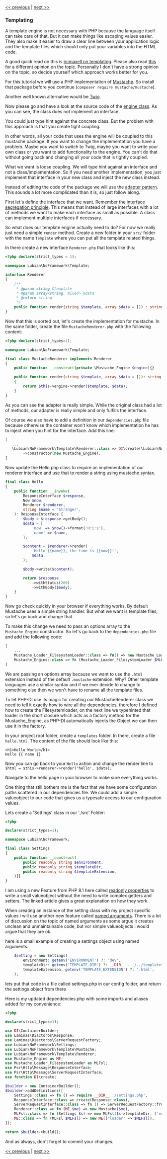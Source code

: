 [<< previous](10-invoker.md) | [next >>](12-configuration.md)

### Templating

A template engine is not necessary with PHP because the language itself can take care of that. But it can make things
like escaping values easier. They also make it easier to draw a clear line between your application logic and the
template files which should only put your variables into the HTML code.

A good quick read on this is [ircmaxell on templating](http://blog.ircmaxell.com/2012/12/on-templating.html). Please
also read [this](http://chadminick.com/articles/simple-php-template-engine.html) for a different opinion on the topic.
Personally I don't have a strong opinion on the topic, so decide yourself which approach works better for you.

For this tutorial we will use a PHP implementation of [Mustache](https://github.com/bobthecow/mustache.php). So install
that package before you continue (`composer require mustache/mustache`).

Another well known alternative would be [Twig](http://twig.sensiolabs.org/).

Now please go and have a look at the source code of the
[engine class](https://github.com/bobthecow/mustache.php/blob/master/src/Mustache/Engine.php). As you can see, the class
does not implement an interface.

You could just type hint against the concrete class. But the problem with this approach is that you create tight
coupling.

In other words, all your code that uses the engine will be coupled to this mustache package. If you want to change the
implementation you have a problem. Maybe you want to switch to Twig, maybe you want to write your own class or you want
to add functionality to the engine. You can't do that without going back and changing all your code that is tightly
coupled.

What we want is loose coupling. We will type hint against an interface and not a class/implementation. So if you need
another implementation, you just implement that interface in your new class and inject the new class instead. 

Instead of editing the code of the package we will use the [adapter pattern](http://en.wikipedia.org/wiki/Adapter_pattern).
This sounds a lot more complicated than it is, so just follow along.

First let's define the interface that we want. Remember the [interface segregation principle](http://en.wikipedia.org/wiki/Interface_segregation_principle). 
This means that instead of large interfaces with a lot of methods we want to make each interface as small as possible.
A class can implement multiple interfaces if necessary.

So what does our template engine actually need to do? For now we really just need a simple `render` method. Create a 
new folder in your `src/` folder with the name `Template` where you can put all the template related things.

In there create a new interface `Renderer.php` that looks like this:

```php
<?php declare(strict_types = 1);

namespace Lubian\NoFramework\Template;

interface Renderer
{
    /**
     * @param string $template
     * @param array<string, mixed> $data
     * @return string
     */
    public function render(string $template, array $data = []) : string;
}
```

Now that this is sorted out, let's create the implementation for mustache. In the same folder, create the file
`MustacheRenderer.php` with the following content:

```php
<?php declare(strict_types=1);

namespace Lubian\NoFramework\Template;

final class MustacheRenderer implements Renderer
{
    public function __construct(private \Mustache_Engine $engine){}

    public function render(string $template, array $data = []): string
    {
        return $this->engine->render($template, $data);
    }
}
```

As you can see the adapter is really simple. While the original class had a lot of methods, our adapter is really simple
and only fulfills the interface.

Of course we also have to add a definition in our `dependencies.php` file because otherwise the container won't know
which implementation he has to inject when you hint for the interface. Add this line:

```php
[
   ...
   \Lubian\NoFramework\Template\Renderer::class => DI\create(\Lubian\NoFramework\Template\MustacheRenderer::class)
        ->constructor(new Mustache_Engine),
]
```

Now update the Hello.php class to require an implementation of our renderer interface
and use that to render a string using mustache syntax.


```php
final class Hello
{
    public function __invoke(
        ResponseInterface $response,
        Now $now,
        Renderer $renderer,
        string $name = 'Stranger',
    ): ResponseInterface {
        $body = $response->getBody();
        $data = [
            'now' => $now()->format('H:i:s'),
            'name' => $name,
        ];

        $content = $renderer->render(
            'Hello {{name}}, the time is {{now}}!',
            $data,
        );

        $body->write($content);

        return $response
            ->withStatus(200)
            ->withBody($body);
    }
}
```

Now go check quickly in your browser if everything works. By default Mustache uses a simple string handler.
But what we want is template files, so let's go back and change that.

To make this change we need to pass an options array to the `Mustache_Engine` constructor. So let's go back to the 
`dependencies.php` file and add the following code:

```php
[
    ...
    Mustache_Loader_FilesystemLoader::class => fn() => new Mustache_Loader_FilesystemLoader(__DIR__ . '/../templates', ['extension' => '.html']),
    Mustache_Engine::class => fn (Mustache_Loader_FilesystemLoader $MLFsl) => new Mustache_Engine(['loader' => $MLFsl]),
]
```

We are passing an options array because we want to use the `.html` extension instead of the default `.mustache` extension.
Why? Other template languages use a similar syntax and if we ever decide to change to something else then we won't have
to rename all the template files.

To let PHP-DI use its magic for creating our MustacheRenderer class we need to tell it exactly how to wire all the
dependencies, therefore I defined how to create the Filesystemloader, on the next line we typehinted that loader
in the short closure which acts as a factory method for the Mustache_Engine, as PHP-DI automatically injects the Object
we can then use it in the factory.

In your project root folder, create a `templates` folder. In there, create a file `hello.html`. The content of the file should look like this:

```
<h1>Hello World</h1>
Hello {{ name }}
```

Now you can go back to your `Hello` action and change the render line to `$html = $this->renderer->render('hello', $data);`

Navigate to the hello page in your browser to make sure everything works.

One thing that still bothers me is the fact that we have some configuration paths scattered in our dependencies
file. We could add a simple valueobject to our code that gives us a typesafe access to our configuration
values.

Lets create a 'Settings' class in our './src' Folder:

```php
<?php

declare(strict_types=1);

namespace Lubian\NoFramework;

final class Settings
{
    public function __construct(
        public readonly string $environment,
        public readonly string $templateDir,
        public readonly string $templateExtension,
    ){}
}
```

I am using a new Feature from PHP 8.1 here called [readonly properties](https://stitcher.io/blog/php-81-readonly-properties) to write a small valueobject without the need to write complex getters and setters. The linked article gives a great explanation on how they work.

When creating an instance of the setting class with my project specific values i will use another
new feature called [named arguments](https://stitcher.io/blog/php-8-named-arguments). There is 
a lot of discussion on the topic of named arguments as some argue it creates unclean and
unmaintainable code, but vor simple valueobjects i would argue that they are ok.

here is a small example of creating a settings object using named arguments.
```php
    $setting = new Settings(
        environment: getenv('ENVIRONMENT') ?: 'dev',
        templateDir: getenv('TEMPLATE_DIR') ?: __DIR__ . '/../templates',
        templateExtension: getenv('TEMPLATE_EXTENSION') ?: '.html',
    );
```

lets put that code in a file called settings.php in our config folder, and return the settings object
from there

Here is my updated dependencies.php with some imports and aliases added for my convenience:

```php
<?php

declare(strict_types=1);

use DI\ContainerBuilder;
use Laminas\Diactoros\Response;
use Laminas\Diactoros\ServerRequestFactory;
use Lubian\NoFramework\Settings;
use Lubian\NoFramework\Template\Mustache;
use Lubian\NoFramework\Template\Renderer;
use Mustache_Engine as ME;
use Mustache_Loader_FilesystemLoader as MLFsl;
use Psr\Http\Message\ResponseInterface;
use Psr\Http\Message\ServerRequestInterface;
use function DI\create;

$builder = new ContainerBuilder();
$builder->addDefinitions([
    Settings::class => fn () => require __DIR__ '/settings.php',
    ResponseInterface::class => create(Response::class),
    ServerRequestInterface::class => fn () => ServerRequestFactory::fromGlobals(),
    Renderer::class => fn (ME $me) => new Mustache($me),
    MLFsl::class => fn (Settings $s) => new MLFsl($s->templateDir, ['extension' => $s->templateExtension]),
    ME::class => fn (MLFsl $MLFsl) => new ME(['loader' => $MLFsl]),
]);

return $builder->build();
```



And as always, don't forget to commit your changes.


[<< previous](10-invoker.md) | [next >>](12-configuration.md)
